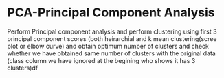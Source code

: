 # PCA-Principal Component Analysis 

Perform Principal component analysis and perform clustering using first 
3 principal component scores (both heirarchial and k mean clustering(scree plot or elbow curve) and obtain 
optimum number of clusters and check whether we have obtained same number of clusters with the original data 
(class column we have ignored at the begining who shows it has 3 clusters)df
